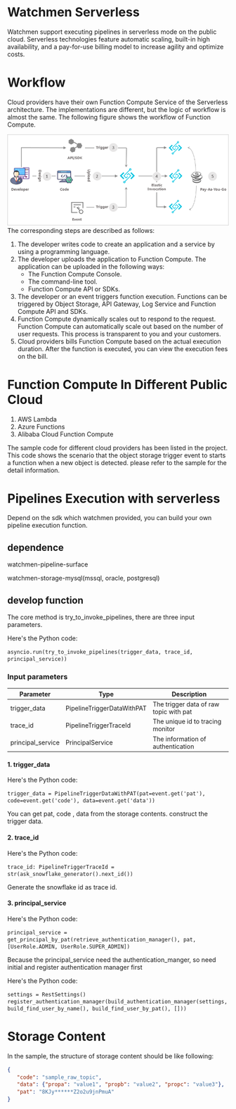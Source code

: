 # Watchmen Serverless
Watchmen support executing pipelines in serverless mode on the public cloud. 
Serverless technologies feature automatic scaling, built-in high availability, and a pay-for-use billing model to increase agility and optimize costs.

# Workflow
Cloud providers have their own Function Compute Service of the Serverless architecture. The implementations are different, but the logic of workflow is almost the same. 
The following figure shows the workflow of Function Compute.

![avatar](pictures/serverless_workflow.png)  
The corresponding steps are described as follows: 
1. The developer writes code to create an application and a service by using a programming language.
2. The developer uploads the application to Function Compute. The application can be uploaded in the following ways:
    * The Function Compute Console.
    * The command-line tool.
    * Function Compute API or SDKs.
3. The developer or an event triggers function execution. Functions can be triggered by Object Storage, API Gateway, Log Service and Function Compute API and SDKs.
4. Function Compute dynamically scales out to respond to the request. Function Compute can automatically scale out based on the number of user requests. This process is transparent to you and your customers.
5. Cloud providers bills Function Compute based on the actual execution duration. After the function is executed, you can view the execution fees on the bill. 

# Function Compute In Different Public Cloud
1. AWS Lambda
2. Azure Functions
3. Alibaba Cloud Function Compute

The sample code for different cloud providers has been listed in the project. 
This code shows the scenario that the object storage trigger event to starts a function when a new object is detected.
please refer to the sample for the detail information. 


# Pipelines Execution with serverless
Depend on the sdk which watchmen provided, you can build your own pipeline execution function.

## dependence
watchmen-pipeline-surface

watchmen-storage-mysql(mssql, oracle, postgresql)


## develop function

The core method is try_to_invoke_pipelines, there are three input parameters.

Here's the Python code:
```pathon
asyncio.run(try_to_invoke_pipelines(trigger_data, trace_id, principal_service))
```
### Input parameters

|  Parameter   | Type | Description |
|  ----  | ----  | ----|
| trigger_data | PipelineTriggerDataWithPAT | The trigger data of raw topic with pat  |
| trace_id  | PipelineTriggerTraceId | The unique id to tracing monitor |
| principal_service| PrincipalService | The information of authentication

#### 1. trigger_data
Here's the Python code:
```pathon
trigger_data = PipelineTriggerDataWithPAT(pat=event.get('pat'), code=event.get('code'), data=event.get('data'))
```
You can get pat, code , data from the storage contents. construct the trigger data.

#### 2. trace_id
Here's the Python code:
```pathon
trace_id: PipelineTriggerTraceId = str(ask_snowflake_generator().next_id())
```
Generate the snowflake id as trace id. 

#### 3. principal_service
Here's the Python code:
```pathon
principal_service = get_principal_by_pat(retrieve_authentication_manager(), pat, [UserRole.ADMIN, UserRole.SUPER_ADMIN])
```

Because the principal_service need the authentication_manger, so need initial and register authentication manager first

Here's the Python code:
```pathon
settings = RestSettings()
register_authentication_manager(build_authentication_manager(settings, build_find_user_by_name(), build_find_user_by_pat(), []))
```

# Storage Content
In the sample, the structure of storage content should be like following:
```json
{
   "code": "sample_raw_topic",
   "data": {"propa": "value1", "propb": "value2", "propc": "value3"},
   "pat": "8KJy******Z2o2u9jnPmuA"
}
```


